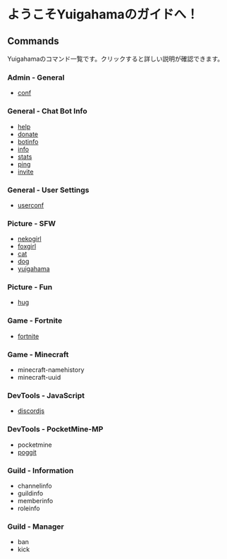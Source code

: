# ようこそYuigahamaのガイドへ！

## Commands

Yuigahamaのコマンド一覧です。クリックすると詳しい説明が確認できます。

### Admin - General

- [conf](commands/conf.html)

### General - Chat Bot Info

- [help](commands/help.html)
- [donate](commands/donate.html)
- [botinfo](commands/botinfo.html)
- [info](commands/info.html)
- [stats](commands/stats.html)
- [ping](commands/ping.html)
- [invite](commands/invite.html)

### General - User Settings

- [userconf](commands/userconf.html)

### Picture - SFW

- [nekogirl](commands/nekogirl.html)
- [foxgirl](commands/foxgirl.html)
- [cat](commands/cat.html)
- [dog](commands/dog.html)
- [yuigahama](commands/yuigahama.html)

### Picture - Fun

- [hug](commands/hug.html)

### Game - Fortnite

- [fortnite](commands/fortnite.html)

### Game - Minecraft

- minecraft-namehistory
- minecraft-uuid

### DevTools - JavaScript

- [discordjs](commands/discordjs.html)

### DevTools - PocketMine-MP

- pocketmine
- [poggit](commands/poggit.html)

### Guild - Information

- channelinfo
- guildinfo
- memberinfo
- roleinfo

### Guild - Manager

- ban
- kick